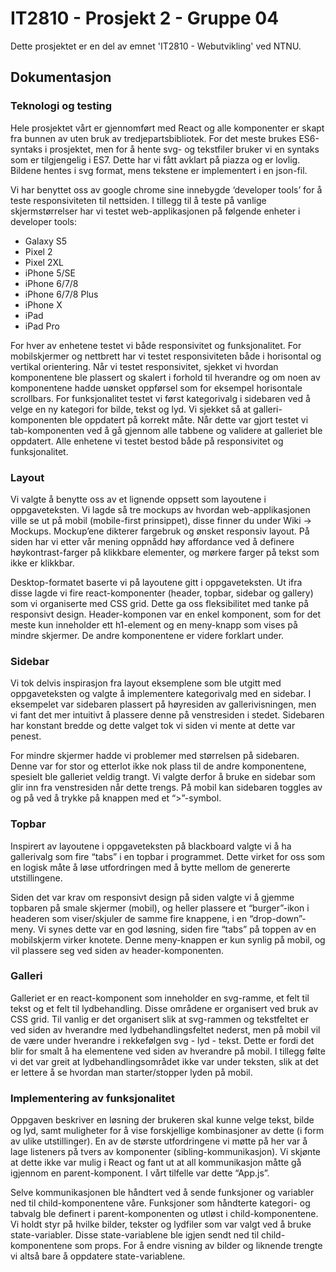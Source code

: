 # IT2810 - Prosjekt 2 - Gruppe 04

Dette prosjektet er en del av emnet 'IT2810 - Webutvikling' ved NTNU.

## Dokumentasjon

### Teknologi og testing

Hele prosjektet vårt er gjennomført med React og alle komponenter er skapt fra bunnen av uten bruk av tredjepartsbibliotek. For det meste brukes ES6-syntaks i prosjektet, men for å hente svg- og tekstfiler bruker vi en syntaks som er tilgjengelig i ES7. Dette har vi fått avklart på piazza og er lovlig. Bildene hentes i svg format, mens tekstene er implementert i en json-fil. 

Vi har benyttet oss av google chrome sine innebygde ‘developer tools’ for å teste responsiviteten til nettsiden. I tillegg til å teste på vanlige skjermstørrelser har vi testet web-applikasjonen på følgende enheter i developer tools:

* Galaxy S5
* Pixel 2
* Pixel 2XL
* iPhone 5/SE
* iPhone 6/7/8
* iPhone 6/7/8 Plus
* iPhone X
* iPad
* iPad Pro

For hver av enhetene testet vi både responsivitet og funksjonalitet. For mobilskjermer og nettbrett har vi testet responsiviteten både i horisontal og vertikal orientering. Når vi testet responsivitet, sjekket vi hvordan komponentene ble plassert og skalert i forhold til hverandre og om noen av komponentene hadde uønsket oppførsel som for eksempel horisontale scrollbars. For funksjonalitet testet vi først kategorivalg i sidebaren ved å velge en ny kategori for bilde, tekst og lyd. Vi sjekket så at galleri-komponenten ble oppdatert på korrekt måte. Når dette var gjort testet vi tab-komponenten ved å gå gjennom alle tabbene og validere at galleriet ble oppdatert. Alle enhetene vi testet bestod både på responsivitet og funksjonalitet.

### Layout

Vi valgte å benytte oss av et lignende oppsett som layoutene i oppgaveteksten. Vi lagde så tre mockups av hvordan web-applikasjonen ville se ut på mobil (mobile-first prinsippet), disse finner du under Wiki -> Mockups. Mockup’ene dikterer fargebruk og ønsket responsiv layout. På siden har vi etter vår mening oppnådd høy affordance ved å definere høykontrast-farger på klikkbare elementer, og mørkere farger på tekst som ikke er klikkbar. 

Desktop-formatet baserte vi på layoutene gitt i oppgaveteksten. Ut ifra disse lagde vi fire react-komponenter (header, topbar, sidebar og gallery) som vi organiserte med CSS grid. Dette ga oss fleksibilitet med tanke på responsivt design. Header-komponen var en enkel komponent, som for det meste kun inneholder ett h1-element og en meny-knapp som vises på mindre skjermer. De andre komponentene er videre forklart under. 

### Sidebar

Vi tok delvis inspirasjon fra layout eksemplene som ble utgitt med oppgaveteksten og valgte å implementere kategorivalg med en sidebar. I eksempelet var sidebaren plassert på høyresiden av gallerivisningen, men vi fant det mer intuitivt å plassere denne på venstresiden i stedet. Sidebaren har konstant bredde og dette valget tok vi siden vi mente at dette var penest.

For mindre skjermer hadde vi problemer med størrelsen på sidebaren. Denne var for stor og etterlot ikke nok plass til de andre komponentene, spesielt ble galleriet veldig trangt. Vi valgte derfor å bruke en sidebar som glir inn fra venstresiden når dette trengs. På mobil kan sidebaren toggles av og på ved å trykke på knappen med et “>”-symbol.


### Topbar
Inspirert av layoutene i oppgaveteksten på blackboard valgte vi å ha gallerivalg som fire “tabs” i en topbar i programmet. Dette virket for oss som en logisk måte å løse utfordringen med å bytte mellom de genererte utstillingene. 

Siden det var krav om responsivt design på siden valgte vi å gjemme topbaren på smale skjermer (mobil), og heller plassere et “burger”-ikon i headeren som viser/skjuler de samme fire knappene, i en “drop-down”-meny. Vi synes dette var en god løsning, siden fire “tabs” på toppen av en mobilskjerm virker knotete. Denne meny-knappen er kun synlig på mobil, og vil plassere seg ved siden av header-komponenten.

### Galleri

Galleriet er en react-komponent som inneholder en svg-ramme, et felt til tekst og et felt til lydbehandling. Disse områdene er organisert ved bruk av CSS grid. Til vanlig er det organisert slik at svg-rammen og tekstfeltet er ved siden av hverandre med lydbehandlingsfeltet nederst, men på mobil vil de være under hverandre i rekkefølgen svg - lyd - tekst. Dette er fordi det blir for smalt å ha elementene ved siden av hverandre på mobil. I tillegg følte vi det var greit at lydbehandlingsområdet ikke var under teksten, slik at det er lettere å se hvordan man starter/stopper lyden på mobil.

### Implementering av funksjonalitet

Oppgaven beskriver en løsning der brukeren skal kunne velge tekst, bilde og lyd, samt muligheter for å vise forskjellige kombinasjoner av dette (i form av ulike utstillinger). En av de største utfordringene vi møtte på her var å lage listeners på tvers av komponenter (sibling-kommunikasjon). Vi skjønte at dette ikke var mulig i React og fant ut at all kommunikasjon måtte gå igjennom en parent-komponent. I vårt tilfelle var dette “App.js”.

Selve kommunikasjonen ble håndtert ved å sende funksjoner og variabler ned til child-komponentene våre. Funksjoner som håndterte kategori- og tabvalg ble definert i parent-komponenten og utløst i child-komponentene. Vi holdt styr på hvilke bilder, tekster og lydfiler som var valgt ved å bruke state-variabler. Disse state-variablene ble igjen sendt ned til child-komponentene som props. For å endre visning av bilder og liknende trengte vi altså bare å oppdatere state-variablene. 


